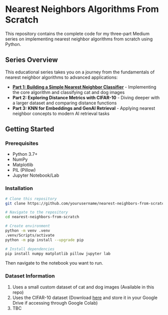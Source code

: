 # Nearest Neighbors Algorithms From Scratch

This repository contains the complete code for my three-part Medium series on implementing nearest neighbor algorithms from scratch using Python.

## Series Overview

This educational series takes you on a journey from the fundamentals of nearest neighbor algorithms to advanced applications:

- **[Part 1: Building a Simple Nearest Neighbor Classifier](https://medium.com/@pereiraosborne8/from-simple-to-sophisticated-a-hands-on-journey-with-nearest-neighbor-algorithms-part-1-94746fd5578f)** - Implementing the core algorithm and classifying cat and dog images
- **Part 2: Exploring Distance Metrics with CIFAR-10** - Diving deeper with a larger dataset and comparing distance functions
- **Part 3: KNN for Embeddings and GenAI Retrieval** - Applying nearest neighbor concepts to modern AI retrieval tasks

## Getting Started

### Prerequisites
- Python 3.7+
- NumPy
- Matplotlib
- PIL (Pillow)
- Jupyter Notebook/Lab

### Installation

```bash
# Clone this repository
git clone https://github.com/yourusername/nearest-neighbors-from-scratch.git

# Navigate to the repository
cd nearest-neighbors-from-scratch

# Create environment
python -m venv .venv
.venv/Scripts/activate
python -m pip install --upgrade pip

# Install dependencies
pip install numpy matplotlib pillow jupyter lab
```

Then navigate to the notebook you want to run.

### Dataset Information

1. Uses a small custom dataset of cat and dog images (Available in this repo)
2. Uses the CIFAR-10 dataset (Download [here](http://www.cs.toronto.edu/~kriz/cifar.html) and store it in your Google Drive if accessing through Google Colab)
3. TBC
